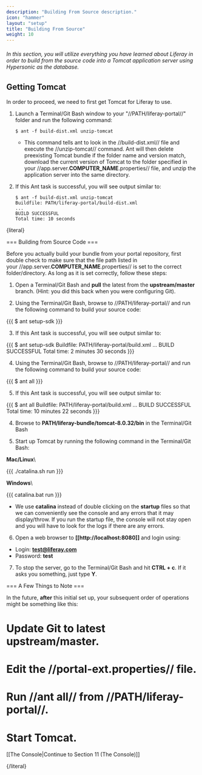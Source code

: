 ```yaml
---
description: "Building From Source description."
icon: "hammer"
layout: "setup"
title: "Building From Source"
weight: 10
---
```


###### In this section, you will utilize everything you have learned about Liferay in order to build from the source code into a Tomcat application server using Hypersonic as the database.

<article id="gettingTomcat">

## Getting Tomcat

In order to proceed, we need to first get Tomcat for Liferay to use.

1. Launch a Terminal/Git Bash window to your "//PATH/liferay-portal//" folder and run the following command:
	```
	$ ant -f build-dist.xml unzip-tomcat
	```
	- This command tells ant to look in the //build-dist.xml// file and execute the //unzip-tomcat// command. Ant will then delete preexisting Tomcat bundle if the folder name and version match, download the current version of Tomcat to the folder specified in your //app.server.**COMPUTER_NAME**.properties// file, and unzip the application server into the same directory.

2. If this Ant task is successful, you will see output similar to:

	```
	$ ant -f build-dist.xml unzip-tomcat
	Buildfile: PATH/liferay-portal/build-dist.xml
	...
	BUILD SUCCESSFUL
	Total time: 10 seconds
	```


</article>
{literal}



=== Building from Source Code ===

Before you actually build your bundle from your portal repository, first double check to make sure that the file path listed in your //app.server.**COMPUTER_NAME**.properties// is set to the correct folder/directory. As long as it is set correctly, follow these steps:

1. Open a Terminal/Git Bash and **pull** the latest from the **upstream/master** branch. (Hint: you did this back when you were configuring Git).

2. Using the Terminal/Git Bash, browse to //PATH/liferay-portal// and run the following command to build your source code:

{{{
$ ant setup-sdk
}}}

3. If this Ant task is successful, you will see output similar to:

{{{
$ ant setup-sdk
Buildfile: PATH/liferay-portal/build.xml
...
BUILD SUCCESSFUL
Total time: 2 minutes 30 seconds
}}}

4. Using the Terminal/Git Bash, browse to //PATH/liferay-portal// and run the following command to build your source code:

{{{
$ ant all
}}}

5. If this Ant task is successful, you will see output similar to:

{{{
$ ant all
Buildfile: PATH/liferay-portal/build.xml
...
BUILD SUCCESSFUL
Total time: 10 minutes 22 seconds
}}}

4) Browse to **PATH/liferay-bundle/tomcat-8.0.32/bin** in the Terminal/Git Bash

5) Start up Tomcat by running the following command in the Terminal/Git Bash:

**Mac/Linux**\\

{{{
./catalina.sh run
}}}

**Windows**\\

{{{
catalina.bat run
}}}
* We use **catalina** instead of double clicking on the **startup** files so that we can conveniently see the console and any errors that it may display/throw. If you run the startup file, the console will not stay open and you will have to look for the logs if there are any errors.

6) Open a web browser to **[[http://localhost:8080]]** and login using:

* Login: **test@liferay.com**
* Password: **test**

7) To stop the server, go to the Terminal/Git Bash and hit **CTRL + c**. If it asks you something, just type **Y**.

=== A Few Things to Note ===

In the future, **after** this initial set up, your subsequent order of operations might be something like this:

# Update Git to latest **upstream/master**.
# Edit the //**portal-ext.properties**// file.
# Run //ant all// from //PATH/liferay-portal//.
# Start Tomcat.

[[The Console|Continue to Section 11 (The Console)]]


{/literal}